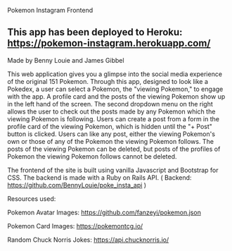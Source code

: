 Pokemon Instagram Frontend 

## This app has been deployed to Heroku: https://pokemon-instagram.herokuapp.com/

Made by Benny Louie and James Gibbel

This web application gives you a glimpse into the social media experience of the original 151 Pokemon. Through this app, designed to look like a Pokedex, a user can select a Pokemon, the "viewing Pokemon," to engage with the app. A profile card and the posts of the viewing Pokemon show up in the left hand of the screen. The second dropdown menu on the right allows the user to check out the posts made by any Pokemon which the viewing Pokemon is following. Users can create a post from a form in the profile card of the viewing Pokemon, which is hidden until the "+ Post" button is clicked. Users can like any post, either the viewing Pokemon's own or those of any of the Pokemon the viewing Pokemon follows. The posts of the viewing Pokemon can be deleted, but posts of the profiles of Pokemon the viewing Pokemon follows cannot be deleted. 

The frontend of the site is built using vanilla Javascript and Bootstrap for CSS. The backend is made with a Ruby on Rails API. ( Backend: https://github.com/BennyLouie/poke_insta_api )

Resources used: 

Pokemon Avatar Images: https://github.com/fanzeyi/pokemon.json

Pokemon Card Images: https://pokemontcg.io/

Random Chuck Norris Jokes: https://api.chucknorris.io/


